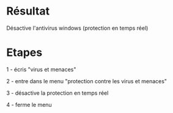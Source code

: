 # Résultat

Désactive l'antivirus windows (protection en temps réel)

# Etapes

1 - écris "virus et menaces"

2 - entre dans le menu "protection contre les virus et menaces"

3 - désactive la protection en temps réel

4 - ferme le menu
